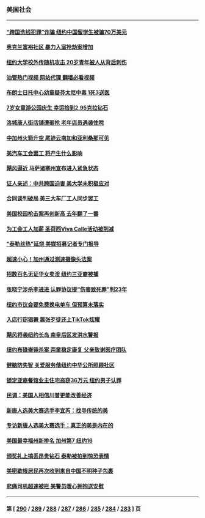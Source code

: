 ### 美国社会
---
#### [“跨国洗钱犯罪”诈骗 纽约中国留学生被骗70万美元](../../pages/ncid1078160/n14074821.md?09161645) 
#### [奥克兰富裕社区 暴力入室抢劫案增加](../../pages/ncid1078160/n14074917.md?09161645) 
#### [纽约大学校外传随机攻击 20岁青年被人从背后刺伤](../../pages/ncid1078160/n14074781.md?09161645) 
#### [油管热门视频 网站代理 翻墙必看视频](http://138.2.39.72:81/youtube.html?epic-marker?09161645)
#### [布朗士日托中心幼童疑芬太尼中毒 1死3送医](../../pages/ncid1078160/n14074780.md?09161645) 
#### [7岁女童游公园庆生 幸运捡到2.95克拉钻石](../../pages/ncid1078160/n14074380.md?09161645) 
#### [洛城唐人街店铺遭砸抢 老年店员遇袭住院](../../pages/ncid1078160/n14074728.md?09161645) 
#### [中加州火箭升空 尾迹云南加和亚利桑那可见](../../pages/ncid1078160/n14074698.md?09161645) 
#### [美汽车工会罢工 将产生什么影响](../../pages/ncid1078160/n14074634.md?09161645) 
#### [飓风逼近 马萨诸塞州宣布进入紧急状态](../../pages/ncid1078160/n14074663.md?09161645) 
#### [证人亲述：中共跨国迫害 美大学未积极应对](../../pages/ncid1078160/n14074001.md?09161645) 
#### [合同谈判破局 美三大车厂工人同步罢工](../../pages/ncid1078160/n14074336.md?09161645) 
#### [美国校园枪击案再创新高 去年翻了一番](../../pages/ncid1078160/n14074355.md?09161645) 
#### [为工会工人加薪 圣荷西Viva Calle活动被削减](../../pages/ncid1078160/n14074348.md?09161645) 
#### [“泰勒丝热”延烧 美媒招募记者专门报导](../../pages/ncid1078160/n14074170.md?09161645) 
#### [超速小心！加州通过测速摄像头法案](../../pages/ncid1078160/n14074284.md?09161645) 
#### [招数百名无证华女卖淫 纽约三亚裔被捕](../../pages/ncid1078160/n14074174.md?09161645) 
#### [张晓宁涉杀李进进 认罪协议提“伤害致死罪”判23年](../../pages/ncid1078160/n14074176.md?09161645) 
#### [纽约市议会要免费换电单车 但预算未落实](../../pages/ncid1078160/n14074187.md?09161645) 
#### [入店行窃猖獗 嚣张歹徒还上TikTok炫耀](../../pages/ncid1078160/n14074181.md?09161645) 
#### [飓风将袭纽约长岛 南皇后区发洪水警报](../../pages/ncid1078160/n14074184.md?09161645) 
#### [纽约布碌崙锤杀案 两童稳定康复 父亲致谢医疗团队](../../pages/ncid1078160/n14074156.md?09161645) 
#### [健脑防失智 关爱服务偕纽约中华公所照顾社区](../../pages/ncid1078160/n14074148.md?09161645) 
#### [锁定亚裔餐馆业主住宅盗窃36万元 纽约男子认罪](../../pages/ncid1078160/n14074180.md?09161645) 
#### [民调：美国人相信川普更能改善经济](../../pages/ncid1078160/n14074136.md?09161645) 
#### [新唐人选美大赛选手李宜芮：找寻传统的美](../../pages/ncid1078160/n14073403.md?09161645) 
#### [专访新唐人选美大赛选手：真正的美是内在的](../../pages/ncid1078160/n14072611.md?09161645) 
#### [美国最幸福州新排名 加州第7 纽约16](../../pages/ncid1078160/n14074026.md?09161645) 
#### [颁奖礼上搞丢昂贵钻石 泰勒被拍到惊恐表情](../../pages/ncid1078160/n14073947.md?09161645) 
#### [美密歇根居民再次收到来自中国不明种子包裹](../../pages/ncid1078160/n14073967.md?09161645) 
#### [悲痛司机超速被拦 美警员暖心拥抱送安慰](../../pages/ncid1078160/n14073643.md?09161645) 

---
#### 第 [ [290](./290.md?09161645) / [289](./289.md?09161645) / [288](./288.md?09161645) / [287](./287.md?09161645) / [286](./286.md?09161645) / [285](./285.md?09161645) / [284](./284.md?09161645) / [283](./283.md?09161645) ] 页

